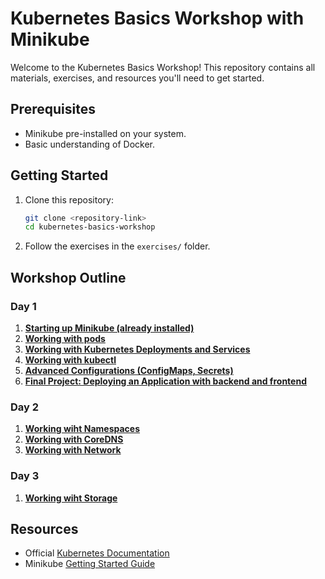 # Kubernetes Basics Workshop with Minikube

Welcome to the Kubernetes Basics Workshop! This repository contains all materials, exercises, and resources you'll need to get started.

## Prerequisites
- Minikube pre-installed on your system.
- Basic understanding of Docker.

## Getting Started
1. Clone this repository:  
   ```bash
   git clone <repository-link>
   cd kubernetes-basics-workshop
   ```
2. Follow the exercises in the `exercises/` folder.

## Workshop Outline
### Day 1
1. **[Starting up Minikube (already installed)](https://github.com/tom9eiger/kubernetes-workshop/blob/main/exercises/Day-1/01_starting_minikube.md)**
2. **[Working with pods](https://github.com/tom9eiger/kubernetes-workshop/blob/main/exercises/Day-1/02_working_with_pod.md)**
3. **[Working with Kubernetes Deployments and Services](https://github.com/tom9eiger/kubernetes-workshop/blob/main/exercises/Day-1/03_create_a_deployment_with_service.md)**
4. **[Working with kubectl](https://github.com/tom9eiger/kubernetes-workshop/blob/main/exercises/Day-1/04_working_with_kubectl.md)**
5. **[Advanced Configurations (ConfigMaps, Secrets)](https://github.com/tom9eiger/kubernetes-workshop/blob/main/exercises/Day-1/05_work_with_configmap_and_secrets.md)**
6. **[Final Project: Deploying an Application with backend and frontend](https://github.com/tom9eiger/kubernetes-workshop/blob/main/exercises/Day-1/06_load_balancing.md)**

### Day 2
1. **[Working wiht Namespaces](https://github.com/tom9eiger/kubernetes-workshop/blob/main/exercises/Day-2/01_Namespace.md)**
2. **[Working with CoreDNS](https://github.com/tom9eiger/kubernetes-workshop/blob/main/exercises/Day-2/02_DNS.md)**
3. **[Working with Network](https://github.com/tom9eiger/kubernetes-workshop/blob/main/exercises/Day-2/03_Network.md)**

### Day 3
1. **[Working wiht Storage](https://github.com/tom9eiger/kubernetes-workshop/blob/main/exercises/Day-2/01_Namespace.md)**


## Resources
- Official [Kubernetes Documentation](https://kubernetes.io/docs/)
- Minikube [Getting Started Guide](https://minikube.sigs.k8s.io/docs/start/)
